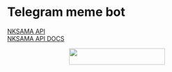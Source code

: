 # Telegram meme bot

[NKSAMA API](https://nksamamemeapi.pythonanywhere.com)<br>
[NKSAMA API DOCS](https://t.me/nk_guy_logs_lol/20)


<p align="center"><a href="https://heroku.com/deploy?template=https://github.com/nksama/memebot"> <img src="https://img.shields.io/badge/Deploy%20To%20Heroku-black?style=for-the-badge&logo=heroku" width="220" height="38.45"/></a></p>
